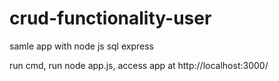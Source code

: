# crud-functionality-user
samle app with node js sql express

run cmd, run node app.js, access app at http://localhost:3000/
